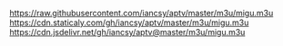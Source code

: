 
https://raw.githubusercontent.com/iancsy/aptv/master/m3u/migu.m3u
https://cdn.staticaly.com/gh/iancsy/aptv/master/m3u/migu.m3u
https://cdn.jsdelivr.net/gh/iancsy/aptv@master/m3u/migu.m3u
